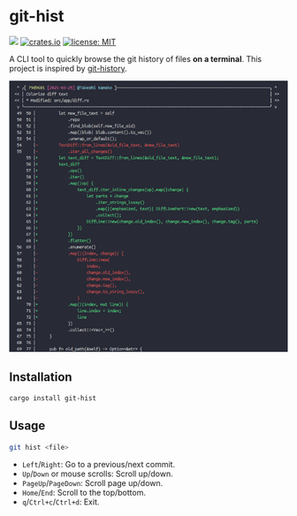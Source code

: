 # git-hist

[![](https://github.com/arkark/git-hist/workflows/Rust/badge.svg)](https://github.com/arkark/git-hist/actions)
[![crates.io](https://img.shields.io/crates/v/git-hist.svg)](https://crates.io/crates/git-hist)
[![license: MIT](https://img.shields.io/badge/license-MIT-yellow.svg)](https://github.com/arkark/git-hist/blob/master/LICENSE)

A CLI tool to quickly browse the git history of files **on a terminal**. This project is inspired by [git-history](https://github.com/pomber/git-history).

<div align="center">
    <img src="screenshots/screenshot_01.png" />
</div>

## Installation

```sh
cargo install git-hist
```

## Usage

```sh
git hist <file>
```

- `Left`/`Right`: Go to a previous/next commit.
- `Up`/`Down` or mouse scrolls: Scroll up/down.
- `PageUp`/`PageDown`: Scroll page up/down.
- `Home`/`End`: Scroll to the top/bottom.
- `q`/`Ctrl+c`/`Ctrl+d`: Exit.
